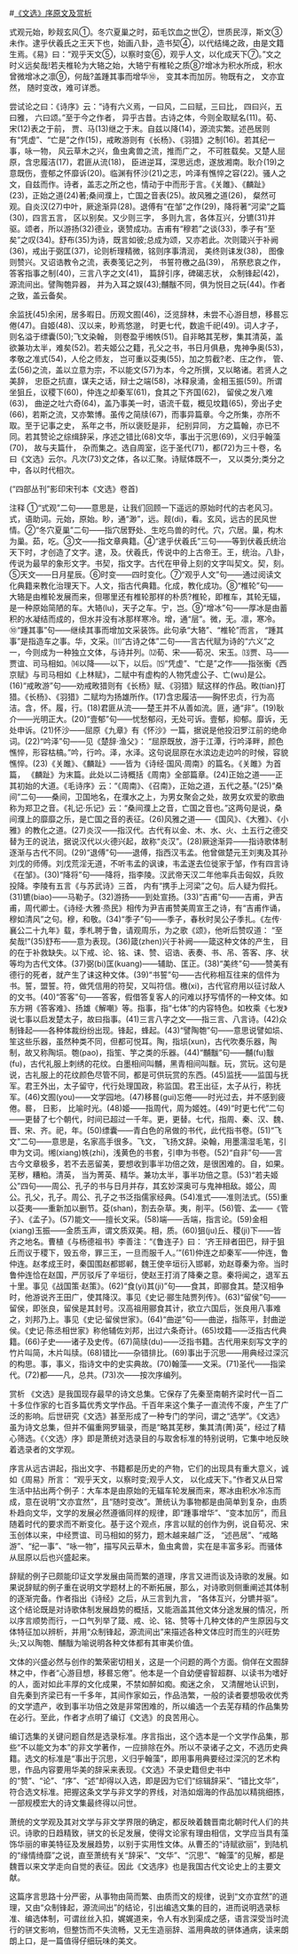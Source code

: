 #[《文选》序原文及赏析](https://www.vrrw.net/wx/14412.html)

式观元始，眇觌玄风①。冬穴夏巢之时，茹毛饮血之世②，世质民淳，斯文③未作。逮乎伏羲氏之王天下也，始画八卦，造书契④，以代结绳之政，由是文籍生焉。《易》曰：“观乎天文⑤，以察时变⑥，观乎人文，以化成天下⑦。”文之时义远矣哉!若夫椎轮为大辂之始，大辂宁有椎轮之质⑧?增冰为积水所成，积水曾微增冰之凛⑨，何哉?盖踵其事而增华⑩， 变其本而加厉。物既有之， 文亦宜然， 随时变改，难可详悉。

尝试论之曰：《诗序》云：“诗有六义焉，一曰风，二曰赋，三曰比， 四曰兴，五曰雅， 六曰颂。”至于今之作者， 异乎古昔。古诗之体，今则全取赋名(11)。荀、宋(12)表之于前， 贾、马(13)继之于末。自兹以降(14)，源流实繁。述邑居则有“凭虚”、“亡是”之作(15)，戒畋游则有《长杨》、《羽猎》之制(16)。若其纪一事，咏一物， 风云草木之兴，鱼虫禽兽之流，推而广之， 不可胜载矣。又楚人屈原，含忠履洁(17)，君匪从流(18)， 臣进逆耳，深思远虑，遂放湘南。耿介(19)之意既伤，壹郁之怀靡诉(20)。临渊有怀沙(21)之志，吟泽有憔悴之容(22)。骚人之文，自兹而作。诗者，盖志之所之也，情动于中而形于言。《关雎》、《麟趾》(23)，正始之道(24)著;桑间濮上，亡国之音表(25)。故风雅之道(26)， 粲然可观。自炎汉(27)中叶，厥途渐异(28)。退傅有“在邹”之作(29)，降将著“河梁”之篇(30)，四言五言， 区以别矣。又少则三字， 多则九言，各体互兴，分镳(31)并驱。颂者，所以游扬(32)德业，褒赞成功。吉甫有“穆若”之谈(33)，季子有“至矣”之叹(34)。舒布(35)为诗，既言如彼;总成为颂，又亦若此。次则箴兴于补阙(36)，戒出于弼匡(37)，论则析理精微，铭则序事清润， 美终则诔发(38)， 图像则赞兴。又诏诰教令之流，表奏笺记之列， 书誓符檄之品(39)， 吊祭悲哀之作， 答客指事之制(40)，三言八字之文(41)， 篇辞引序，碑碣志状， 众制锋起(42)， 源流间出。譬陶匏异器， 并为入耳之娱(43);黼黻不同，俱为悦目之玩(44)。作者之致，盖云备矣。

余监抚(45)余闲，居多暇日。历观文囿(46)，泛览辞林，未尝不心游目想，移晷忘倦(47)。自姬(48)、汉以来，眇焉悠邈， 时更七代，数逾千祀(49)。词人才子，则名溢于缥囊(50);飞文染翰， 则卷盈乎缃帙(51)。自非略其芜秽，集其清英，盖欲兼功太半，难矣(52)。若夫姬公之籍，孔父之书，书日月俱悬，鬼神争奥(53)，孝敬之准式(54)，人伦之师友， 岂可重以芟夷(55)，加之剪截?老、庄之作， 管、孟(56)之流，盖以立意为宗，不以能文(57)为本，今之所撰，又以略诸。若贤人之美辞， 忠臣之抗直，谋夫之话，辩士之端(58)，冰释泉涌，金相玉振(59)。所谓坐狙丘，议稷下(60)，仲连之却秦军(61)，食其之下齐国(62)， 留侯之发八难(63)， 曲逆之吐六奇(64)，盖乃事美一时，语流千载，概见坟籍(65)，旁出子史(66)，若斯之流，又亦繁博。虽传之简牍(67)，而事异篇章。今之所集，亦所不取。至于记事之史， 系年之书，所以褒贬是非， 纪别异同， 方之篇翰，亦已不同。若其赞论之综缉辞采，序述之错比(68)文华，事出于沉思(69)，义归乎翰藻(70)， 故与夫篇什， 杂而集之。选自周室，迄于圣代(71)，都(72)为三十卷，名曰《文选》云尔。凡次(73)文之体，各以汇聚。诗赋体既不一， 又以类分;类分之中，各以时代相次。

(“四部丛刊”影印宋刊本《文选》卷首)



注释 ①“式观”二句——意思是，让我们回顾一下遥远的原始时代的古老风习。式，语助词。元始，原始。眇，通“渺”，远。觌(di)，看。玄风，远古的民风世情。②“冬穴夏巢”二句——指穴居野处、生吃鸟兽的时代。穴，穴居。巢，构木为巢。茹，吃。③文——指文章典籍。④“逮乎伏羲氏”三句——等到伏羲氏统治天下时，才创造了文字。逮，及。伏羲氏，传说中的上古帝王。王，统治。八卦，传说为最早的象形文字。书契，指文字。古代在甲骨上刻的文字叫契文。契，刻。⑤天文——日月星辰。⑥时变——四时变化。⑦“观乎人文”句——通过阅读文化典籍来教化治理天下。人文，指古代典籍。化成，教化成功。⑧“椎轮”句——大辂是由椎轮发展而来，但哪里还有椎轮那样的朴质?椎轮，即椎车，其轮无辐，是一种原始简陋的车。大辂(lu)，天子之车。宁，岂。⑨“增冰”句——厚冰是由蓄积的水凝结而成的，但水并没有冰那样寒冷。增，通“层”。微，无。凛，寒冷。⑩“踵其事”句——继续其事而增加文采装饰。此句承“大辂”、“椎轮”而言， “踵其事”是指造车之事。华，文采。⑾“古诗之体”二句——言古代赋为诗的“六义”之一，今则成为一种独立文体，与诗并列。⑿荀、宋——荀况、宋玉。⒀贾、马——贾谊、司马相如。⒁以降——以下，以后。⒂“凭虚”、“亡是”之作——指张衡《西京赋》与司马相如《上林赋》，二赋中有虚构的人物凭虚公子、亡(wu)是公。(16)“戒畋游”句——劝戒畋猎则有《长杨》赋、《羽猎》赋这样的作品。畋(tian)打猎。《长杨》、《羽猎》二赋均为扬雄所作。(17)含忠履洁——胸怀忠贞，行为高洁。含，怀。履，行。(18)君匪从流——楚王并不从善如流。匪，通“非”。(19)耿介——光明正大。(20)“壹郁”句——忧愁郁闷，无处可诉。壹郁，抑郁。靡诉，无处申诉。(21)怀沙——屈原《九章》有《怀沙》一篇，据说是他投汨罗江前的绝命词。(22)“吟泽”句——见《楚辞·渔父》： “屈原既放，游于江潭，行吟泽畔，颜色憔悴，形容枯槁。”吟，行吟。泽，水泽。这句说屈原在水滨边走边吟的时候，容貌憔悴。(23)《关雎》、《麟趾》——皆为《诗经·国风·周南》的篇名。《关雎》为首篇， 《麟趾》为末篇。此处以二诗概括《周南》全部篇章。(24)正始之道——正其初始的大道。《毛诗序》云：“《周南》、《召南》，正始之道，五代之基。”(25)“桑间”二句——桑间，卫国地名，在濮水之上，为男女聚会之处，故男女欢爱的歌曲称为郑卫之音。《礼记·乐记》云：“桑间濮上之音，亡国之音也。”这两句是说，桑间濮上的靡靡之乐，是亡国之音的表征。(26)风雅之道——《国风》、《大雅》、《小雅》的教化之道。(27)炎汉——指汉代。古代有以金、木、水、火、土五行之德交替为王的说法，据说汉代以火德兴起，故称“炎汉”。(28)厥途渐异——指诗歌体制逐渐与古代不同。(29)“退傅”句——退傅，指西汉韦孟。他曾做楚元王刘夷及其孙刘戊的师傅。刘戊荒淫无道，不听韦孟的讽谏，韦孟遂去位徙家于邹，作有四言诗《在邹》。(30)“降将”句——降将，指李陵。汉武帝天汉二年他率兵击匈奴，兵败投降。李陵有五言《与苏武诗》三首， 内有“携手上河梁”之句。后人疑为假托。(31)镳(biao)——马勒子。(32)游扬——到处宣扬。(33)“吉甫”句——吉甫，尹吉甫，周代卿士。《诗经·大雅·烝民》相传为尹吉甫赞美周宣王之诗，有“吉甫作诵，穆如清风”之句。穆，和敬。(34)“季子”句——季子，春秋时吴公子季扎。《左传·襄公二十九年》载，季札聘于鲁，请观周乐，为之歌《颂》，他听后赞叹道： “至矣哉!”(35)舒布——意为表现。(36)箴(zhen)兴于补阙——箴这种文体的产生， 目的在于补救缺失。以下戒、论、铭、诔、赞、诏诰、表奏、书、吊、答客、序、状等均为古代文体。(37)弼(bi)匡(kuang)——辅助、匡正。(38)“美终”句——赞美有德行的死者，就产生了诔这种文体。(39)“书誓”句——古代称相互往来的信件为书。誓，盟誓。符，做凭信用的符契，又叫符信。檄(xi)，古代官府用以征讨敌人的文书。(40)“答客”句——答客，假借答复客人的问难以抒写情怀的一种文体。如东方朔《答客难》、扬雄《解嘲》等。指事，指“七体”的内容特色。如枚乘《七发》说七事以启发楚太子，故曰指事。(41)三言八字之文——指三言、八言诗。(42)众制锋起——各种体裁纷纷出现。锋起，蜂起。(43)“譬陶匏”句——意思说譬如埙、笙这些乐器，虽然种类不同，但都可悦耳。陶，指埙(xun)，古代吹奏乐器，陶制，故又称陶埙。匏(pao)，指笙、竽之类的乐器。(44)“黼黻”句——黼(fu)黻(fu)，古代礼服上刺绣的花纹。白墨相间叫黼，黑青相间叫黻。玩，赏玩。这句是说，古礼服上的花纹颜色尽管不同，都是可供玩赏的东西。(45)监抚——监国与抚军。君王外出，太子留守，代行处理国政，称监国。君王出征，太子从行，称抚军。(46)文囿(you)——文学园地。(47)移晷(gui)忘倦——时光过去，并不感到疲倦。晷， 日影， 比喻时光。(48)姬——指周代，周为姬姓。(49)“时更七代”二句——更替了七个朝代，时间已超过一千年。更，更替。七代，指周、秦、汉、魏、晋、宋、齐。祀，年。(50)缥囊——青白色的帛做的书代，此代指书卷。(51)“飞文”二句——意思是，名家高手很多。飞文， 飞扬文辞。染翰，用墨濡湿毛笔，引申为文词。缃(xiang)帙(zhi)，浅黄色的书套，引申为书卷。(52)“自非”句——言古今文章极多，若不去恶留美，要想收到事半功倍之效，是很困难的。自，如果。芜秽，糟粕。清英， 当为菁英、精华。兼功太半，事半功倍之意。(53)“若夫姬公”四句——周公、孔子的书与日月并存，其玄妙深奥可与鬼神相敌。姬公，周公。孔父，孔子。周公、孔子之书泛指儒家经典。(54)准式——准则法式。(55)重以芟夷——重新加以删节。芟(shan)，割去杂草。夷，削平。(56)管、孟——《管子》、《孟子》。(57)能文——擅长文采。(58)端——舌端，指言论。(59)金相(xiang)玉振——金质玉声，谓文质双美。相，质。(60)狙(ju)丘、稷(ji)下——皆齐之地名。曹植《与杨德祖书》李善注：“《鲁连子》曰： ‘齐王辩者田巴，辩于狙丘而议于稷下，毁五帝，罪三王，一旦而服千人。’”(61)仲连之却秦军——仲连，鲁仲连。赵孝成王时，秦国围赵都邯郸，魏王使辛垣衍入邯郸，劝赵尊秦为帝。当时鲁仲连恰在赵国，严厉驳斥了辛垣衍，使赵王打消了降秦之意。秦将闻之，退军五十里。事见《战国策·赵策》。(62)“食(yi)其(ji)”句——食其，即郦食其。楚汉相争时，他游说齐王田广，使其降汉。事见《史记·郦生陆贾列传》。(63)“留侯”句——留侯，即张良，留侯是其封号。汉高祖用郦食其计，欲立六国后，张良用八事难之，刘邦乃上。事见《史记·留侯世家》。(64)“曲逆”句——曲逆，指陈平，封曲逆侯。《史记·陈丞相世家》称他辅佐刘邦，出过六条奇计。(65)坟籍——泛指古代典籍。(66)子史——诸子及史传。(67)简牍(du)——泛指书籍。古代用来刻写文字的竹片叫简，木片叫牍。(68)错比——杂错排比。(69)事出于沉思——用典经过深沉的构思。事，事义，指诗文中的史实典故。(70)翰藻——文采。(71)圣代——指梁代。(72)都——凡，总共。(73)次——按次序编列。

赏析 《文选》是我国现存最早的诗文总集。它保存了先秦至南朝齐梁时代一百二十多位作家的七百多篇优秀文学作品。千百年来这个集子一直流传不废，产生了广泛的影响。后世研究《文选》甚至形成了一种专门的学问，谓之“选学”。《文选》虽为诗文总集，但并不偏重网罗辑录，而是“略其芜秽，集其清(菁)英”，经过了精心筛选。《〈文选〉序》即是萧统对选录目的与取舍标准的特别说明，它集中地反映着选录者的文学观。

序言从远古讲起，指出文字、书籍都是历史的产物，它们的出现具有重大意义，诚如《周易》所言： “观乎天文，以察时变;观乎人文， 以化成天下。”作者又从日常生活中拈出两个例子：大车本是由原始的无辐车轮发展而来，寒冰由积水冷冻而成，意在说明“文亦宜然”，且“随时变改”。萧统认为事物都是由简单到复杂，由质朴趋向文华，文学的发展必然遵循同样的规律，即“踵事增华”、“变本加厉”，而且随着时代的要求而不断变化。基于这个观点，序言以赋的创作为例，说自荀况、宋玉创体以来，中经贾谊、司马相如的努力，题木越来越广泛， “述邑居”、“戒略游”、“纪一事”、“咏一物”，描写风云草木，鱼虫禽兽，实在是丰富多彩。而骚体从屈原以后也兴盛起来。

辞赋的例子已颇能印证文学发展由简而繁的道理，序言又进而谈及诗歌的发展。如果说辞赋的例子重在说明文学题材上的不断拓展，那么，对诗歌则侧重阐述其体制的逐渐完备。作者指出《诗经》之后，从三言到九言， “各体互兴，分镳并驱”。这个结论既是对诗歌体制发展趋势的概括，又能涵盖其他文体分途发展的情况，所以序言顺势而行，一口气列举了箴、戒、论、铭、赞等十几种文体的产生原因与文体特征加以辨析，并用“众制锋起，源流间出”来描述各种文体应时而生的兴旺势头;又以陶匏、黼黻为喻说明各种文体都有其审美价值。

文体的兴盛必然与创作的繁荣密切相关，这是一个问题的两个方面。倘佯在文囿辞林之中，作者“心游目想，移晷忘倦”。他本是一个自幼便睿智超群、以读书为嗜好的人，面对如此丰厚的文化成果，不禁如醉如痴。痴迷之余， 又清醒地认识到， 自先秦到齐梁已有一千多年，其间作家如云，作品浩繁，一般的读者要想吸收优秀的文学遗产，收到事半功倍之效是非常困难的，所以编选一个去芜存精的作品集势在必行。至此，作者才点明了编订《文选》的良苦用心。

编订选集的关键问题自然是选录标准。序言指出，这个选本是一个文学作品集，那些“不以能文为本”的非文学著作，一应排除在外。所以不录诸子之文，不选历史典籍。选文的标准是“事出于沉思，义归乎翰藻”，即用事用典要经过深沉的艺术构思，作品内容要用华美的辞采来表现。《文选》不录史籍但史书中的“赞”、“论”、“序”、“述”却得以入选，即是因为它们“综辑辞采”、“错比文华”，符合选文标准。把握这条文学与非文学的界线，对浩如烟海的作品加以精挑细拣，一部规模宏大的诗文集最终得以问世。

萧统的文学观及其对文学与非文学界限的确定，都反映着魏晋南北朝时代人们的共识。诗歌的日趋精致，骈文的长足发展，使得文论家有理由相信，文学应当具有藻饰华丽的审美特征及发展趋势，以别于实用性文体。从曹丕的“诗赋欲丽”，到陆机的“缘情绮靡”之说，直至萧统有关“辞采”、“文华”、“沉思”、“翰藻”的见解，都是魏晋以来文学走向自觉的表征。因此《文选序》也是我国古代文论史上的主要文献。

这篇序言思路十分严密，从事物由简而繁、由质而文的规律，说到“文亦宜然”的道理，又由“众制锋起，源流间出”的结论，引出编选文集的目的，进而说明选录标准、编选体制，可谓丝丝入扣，娓娓道来，令人有水到渠成之感，语言深受当时流行的骈文影响，但整饬而不失流畅，又无生造丽辞、滥用典故的骈体通病，读来朗朗上口，是一篇值得仔细玩味的美文。

